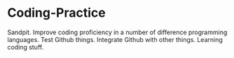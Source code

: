 # Coding-Practice
Sandpit.
Improve coding proficiency in a number of difference programming languages.
Test Github things.
Integrate Github with other things.
Learning coding stuff.
